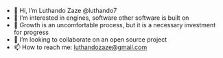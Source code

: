 - 👋 Hi, I’m Luthando Zaze @luthando7
- 👀 I’m interested in engines, software other software is built on
- 🌱 Growth is an uncomfortable process, but it is a necessary investment for progress
- 💞️ I’m looking to collaborate on an open source project
- 📫 How to reach me: luthandozaze@gmail.com

<!---
luthando7/luthando7 is a ✨ special ✨ repository because its `README.md` (this file) appears on your GitHub profile.
You can click the Preview link to take a look at your changes.
--->

